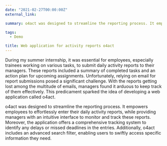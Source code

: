 ```yaml
---
date: "2021-02-27T00:00:00Z"
external_link: 

summary: o4act was designed to streamline the reporting process. It empowers employees to effortlessly enter their daily activity reports, while providing managers with an intuitive interface to monitor and track these reports. Moreover, the application offers a comprehensive tracking system to identify any delays or missed deadlines in the entries. Additionally, o4act includes an advanced search filter, enabling users to swiftly access specific information they need.

tags:
  - Demo

title: Web application for activity reports o4act
---
```

During my summer internship, it was essential for employees, especially trainees working on various tasks, to submit daily activity reports to their managers. These reports included a summary of completed tasks and an action plan for upcoming assignments. Unfortunately, relying on email for report submissions posed a significant challenge. With the reports getting lost among the multitude of emails, managers found it arduous to keep track of them effectively. This predicament sparked the idea of developing a web application called o4act.

o4act was designed to streamline the reporting process. It empowers employees to effortlessly enter their daily activity reports, while providing managers with an intuitive interface to monitor and track these reports. Moreover, the application offers a comprehensive tracking system to identify any delays or missed deadlines in the entries. Additionally, o4act includes an advanced search filter, enabling users to swiftly access specific information they need.